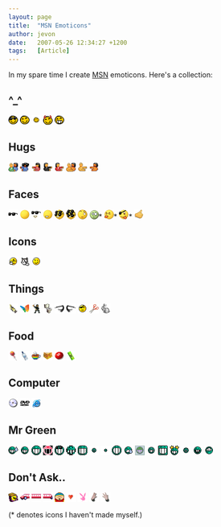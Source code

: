 ```yaml
---
layout: page
title:  "MSN Emoticons"
author: jevon
date:   2007-05-26 12:34:27 +1200
tags:   [Article]
---
```


In my spare time I create [MSN](msn.md) emoticons. Here's a collection:

## ^_^
<img src="/img/msn/^_^ cool.png"> <img src="/img/msn/^_^.png"> <img src="/img/msn/^_^small.png"> <img src="/img/msn/evil ^_^.png"> <img src="/img/msn/mr^.png"> 

## Hugs
<img src="/img/msn/bighug-wide2.png"> <img src="/img/msn/girlhugglasses.png"> <img src="/img/msn/jesshug.png"> <img src="/img/msn/jevongoth.png"> <img src="/img/msn/jevonhug.png">  <img src="/img/msn/naked-hug.png"> <img src="/img/msn/naked-lefthug.png"> <img src="/img/msn/naked-righthug.png">

## Faces
<img src="/img/msn/sunglasses.png"> <img src="/img/msn/template.png"> <img src="/img/msn/sunglasses-face.png"> <img src="/img/msn/hmansmile.png"> <img src="/img/msn/hh.png"> <img src="/img/msn/hhh.png"> <img src="/img/msn/9-).png"> <img src="/img/msn/dodge.png">* <img src="/img/msn/poketongue.png">*  <img src="/img/msn/yar.png">* <img src="/img/msn/y2.png">

## Icons
<img src="/img/msn/fyrre.png"> <img src="/img/msn/fyrrecat.png"> <img src="/img/msn/journals wink.png">

## Things
<img src="/img/msn/banana.png"> <img src="/img/msn/butterfly2.gif"> <img src="/img/msn/ninja.png"> <img src="/img/msn/toilet.png"> <img src="/img/msn/whip.png"> <img src="/img/msn/whip2.png"> <img src="/img/msn/pirate.png">  <img src="/img/msn/scissors.png"> <img src="/img/msn/bunny.png">

## Food
<img src="/img/msn/chupachup.png"> <img src="/img/msn/h2go_bottle.png"> <img src="/img/msn/rainbowcoffee.png"> <img src="/img/msn/sandwich.png"> <img src="/img/msn/skittle2.png"> <img src="/img/msn/v_can.png"> 

## Computer
<img src="/img/msn/cd.png"> <img src="/img/msn/DVD.png"> <img src="/img/msn/explorer.png">

## Mr Green
<img src="/img/msn/heh.png"> <img src="/img/msn/mrgreen.png"> <img src="/img/msn/mrgreen-big.png"> <img src="/img/msn/mrgreen-big-inv.png"> <img src="/img/msn/mrgreen-cool.png"> <img src="/img/msn/mrgreen-fucking ugly.png"> <img src="/img/msn/mrgreen-huge.png"> <img src="/img/msn/mrgreen-nano.png"> <img src="/img/msn/mrgreen-pico.png"> <img src="/img/msn/mrgreen-round.png"> <img src="/img/msn/mrgreen-sad.png"> <img src="/img/msn/mrgreen-sign.png"> <img src="/img/msn/mrgreen-small.png"> <img src="/img/msn/mrgreen-square.png"> <img src="/img/msn/mrgreenstar.png"> <img src="/img/msn/mrgreen-tiny.png"> <img src="/img/msn/mrgreen-tooth.png"> <img src="/img/msn/mrgreen-u.png"> 

## Don't Ask..
<img src="/img/msn/blocknono.png"> <img src="/img/msn/car1.png"> <img src="/img/msn/car2.png"> <img src="/img/msn/car3.png"> <img src="/img/msn/cartman.png"> <img src="/img/msn/heartsmall.png"> <img src="/img/msn/playboy.png"> <img src="/img/msn/westside_1.png"> <img src="/img/msn/westside_2.png"> 

(* denotes icons I haven't made myself.)

